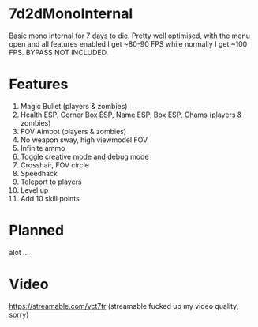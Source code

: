 # 7d2dMonoInternal
Basic mono internal for 7 days to die. Pretty well optimised, with the menu open and all features enabled I get ~80-90 FPS while normally I get ~100 FPS. BYPASS NOT INCLUDED.

# Features
1. Magic Bullet (players & zombies)
2. Health ESP, Corner Box ESP, Name ESP, Box ESP, Chams (players & zombies)
3. FOV Aimbot (players & zombies)
4. No weapon sway, high viewmodel FOV
5. Infinite ammo
6. Toggle creative mode and debug mode
7. Crosshair, FOV circle
8. Speedhack
9. Teleport to players
10. Level up
11. Add 10 skill points

# Planned
alot ...
# Video
https://streamable.com/yct7tr (streamable fucked up my video quality, sorry)
